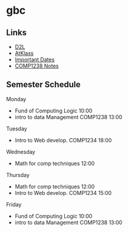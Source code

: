 # gbc

## Links
- [D2L](https://learn.georgebrown.ca)
- [AtKlass](https://app.atklass.com)
- [Important Dates](https://www.georgebrown.ca/current-students/important-dates?term=27246&category=131)
- [COMP1238 Notes](comp1238.md)

  
## Semester Schedule 
Monday 
- Fund of Computing Logic 10:00
- intro to data Management COMP1238 13:00

Tuesday 
- Intro to Web develop. COMP1234 18:00

Wednesday 
- Math for comp techniques 12:00

Thursday
- Math for comp techniques 12:00
- Intro to Web develop. COMP1234 15:00

Friday 
- Fund of Computing Logic 10:00
- intro to data Management COMP1238 13:00
 
